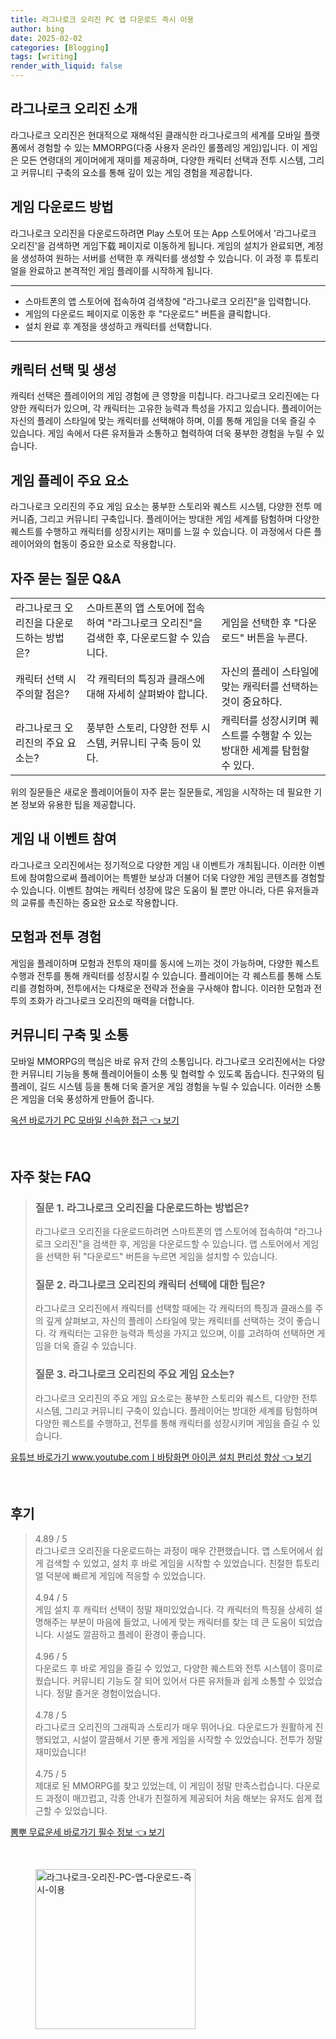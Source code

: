 ```yaml
---
title: 라그나로크 오리진 PC 앱 다운로드 즉시 이용
author: bing
date: 2025-02-02
categories: [Blogging]
tags: [writing]
render_with_liquid: false
---
```



<h2 id='라그나로크_오리진_소개'>라그나로크 오리진 소개</h2>

<p>라그나로크 오리진은 현대적으로 재해석된 클래식한 라그나로크의 세계를 모바일 플랫폼에서 경험할 수 있는 MMORPG(다중 사용자 온라인 롤플레잉 게임)입니다. 이 게임은 모든 연령대의 게이머에게 재미를 제공하며, 다양한 캐릭터 선택과 전투 시스템, 그리고 커뮤니티 구축의 요소를 통해 깊이 있는 게임 경험을 제공합니다.</p>

<h2 id='게임_다운로드_방법'>게임 다운로드 방법</h2>

<p>라그나로크 오리진을 다운로드하려면 Play 스토어 또는 App 스토어에서 '라그나로크 오리진'을 검색하면 게임下载 페이지로 이동하게 됩니다. 게임의 설치가 완료되면, 계정을 생성하여 원하는 서버를 선택한 후 캐릭터를 생성할 수 있습니다. 이 과정 후 튜토리얼을 완료하고 본격적인 게임 플레이를 시작하게 됩니다.</p>

<hr />

<ul>
    <li>스마트폰의 앱 스토어에 접속하여 검색창에 "라그나로크 오리진"을 입력합니다.</li>
    <li>게임의 다운로드 페이지로 이동한 후 "다운로드" 버튼을 클릭합니다.</li>
    <li>설치 완료 후 계정을 생성하고 캐릭터를 선택합니다.</li>
</ul>

<hr />

<h2 id='캐릭터_선택_및_생성'>캐릭터 선택 및 생성</h2>

<p>캐릭터 선택은 플레이어의 게임 경험에 큰 영향을 미칩니다. 라그나로크 오리진에는 다양한 캐릭터가 있으며, 각 캐릭터는 고유한 능력과 특성을 가지고 있습니다. 플레이어는 자신의 플레이 스타일에 맞는 캐릭터를 선택해야 하며, 이를 통해 게임을 더욱 즐길 수 있습니다. 게임 속에서 다른 유저들과 소통하고 협력하여 더욱 풍부한 경험을 누릴 수 있습니다.</p>

<h2 id='게임_플레이_요소'>게임 플레이 주요 요소</h2>

<p>라그나로크 오리진의 주요 게임 요소는 풍부한 스토리와 퀘스트 시스템, 다양한 전투 메커니즘, 그리고 커뮤니티 구축입니다. 플레이어는 방대한 게임 세계를 탐험하며 다양한 퀘스트를 수행하고 캐릭터를 성장시키는 재미를 느낄 수 있습니다. 이 과정에서 다른 플레이어와의 협동이 중요한 요소로 작용합니다.</p>

<h2 id='자주_묻는_질문_QNA'>자주 묻는 질문 Q&A</h2>

<table>
    <tr>
        <td>라그나로크 오리진을 다운로드하는 방법은?</td>
        <td>스마트폰의 앱 스토어에 접속하여 "라그나로크 오리진"을 검색한 후, 다운로드할 수 있습니다.</td>
        <td>게임을 선택한 후 "다운로드" 버튼을 누른다.</td>
    </tr>
    <tr>
        <td>캐릭터 선택 시 주의할 점은?</td>
        <td>각 캐릭터의 특징과 클래스에 대해 자세히 살펴봐야 합니다.</td>
        <td>자신의 플레이 스타일에 맞는 캐릭터를 선택하는 것이 중요하다.</td>
    </tr>
    <tr>
        <td>라그나로크 오리진의 주요 요소는?</td>
        <td>풍부한 스토리, 다양한 전투 시스템, 커뮤니티 구축 등이 있다.</td>
        <td>캐릭터를 성장시키며 퀘스트를 수행할 수 있는 방대한 세계를 탐험할 수 있다.</td>
    </tr>
</table>

<p>위의 질문들은 새로운 플레이어들이 자주 묻는 질문들로, 게임을 시작하는 데 필요한 기본 정보와 유용한 팁을 제공합니다.</p>

<h2 id='게임_내_이벤트_참여'>게임 내 이벤트 참여</h2>

<p>라그나로크 오리진에서는 정기적으로 다양한 게임 내 이벤트가 개최됩니다. 이러한 이벤트에 참여함으로써 플레이어는 특별한 보상과 더불어 더욱 다양한 게임 콘텐츠를 경험할 수 있습니다. 이벤트 참여는 캐릭터 성장에 많은 도움이 될 뿐만 아니라, 다른 유저들과의 교류를 촉진하는 중요한 요소로 작용합니다.</p>

<h2 id='모험_과_전투_경험'>모험과 전투 경험</h2>

<p>게임을 플레이하며 모험과 전투의 재미를 동시에 느끼는 것이 가능하며, 다양한 퀘스트 수행과 전투를 통해 캐릭터를 성장시킬 수 있습니다. 플레이어는 각 퀘스트를 통해 스토리를 경험하며, 전투에서는 다채로운 전략과 전술을 구사해야 합니다. 이러한 모험과 전투의 조화가 라그나로크 오리진의 매력을 더합니다.</p>

<h2 id='커뮤니티_구축_및_소통'>커뮤니티 구축 및 소통</h2>

<p>모바일 MMORPG의 핵심은 바로 유저 간의 소통입니다. 라그나로크 오리진에서는 다양한 커뮤니티 기능을 통해 플레이어들이 소통 및 협력할 수 있도록 돕습니다. 친구와의 팀 플레이, 길드 시스템 등을 통해 더욱 즐거운 게임 경험을 누릴 수 있습니다. 이러한 소통은 게임을 더욱 풍성하게 만들어 줍니다.</p>


<p><a class="click-button" title="옥션 바로가기 PC 모바일 신속한 접근" href="https://24nara.github.io/posts/%EC%98%A5%EC%85%98-%EB%B0%94%EB%A1%9C%EA%B0%80%EA%B8%B0-PC-%EB%AA%A8%EB%B0%94%EC%9D%BC-%EC%8B%A0%EC%86%8D%ED%95%9C-%EC%A0%91%EA%B7%BC/" rel="dofollow">옥션 바로가기 PC 모바일 신속한 접근 👈 보기</a></p><br>
<h2 id='자주_찾는_FAQ'>자주 찾는 FAQ</h2>
<div itemscope="" itemtype="https://schema.org/FAQPage"> 
<blockquote> 
<div itemscope="" itemprop="mainEntity" itemtype="https://schema.org/Question"> 
<h3 itemprop="name">질문 1. 라그나로크 오리진을 다운로드하는 방법은?</h3> 
<div itemscope="" itemprop="acceptedAnswer" itemtype="https://schema.org/Answer"> 
<span itemprop="text"> 
<p>라그나로크 오리진을 다운로드하려면 스마트폰의 앱 스토어에 접속하여 "라그나로크 오리진"을 검색한 후, 게임을 다운로드할 수 있습니다. 앱 스토어에서 게임을 선택한 뒤 "다운로드" 버튼을 누르면 게임을 설치할 수 있습니다.</p> 
</span> 
</div> 
</div> 

<div itemscope="" itemprop="mainEntity" itemtype="https://schema.org/Question"> 
<h3 itemprop="name">질문 2. 라그나로크 오리진의 캐릭터 선택에 대한 팁은?</h3> 
<div itemscope="" itemprop="acceptedAnswer" itemtype="https://schema.org/Answer"> 
<span itemprop="text"> 
<p>라그나로크 오리진에서 캐릭터를 선택할 때에는 각 캐릭터의 특징과 클래스를 주의 깊게 살펴보고, 자신의 플레이 스타일에 맞는 캐릭터를 선택하는 것이 좋습니다. 각 캐릭터는 고유한 능력과 특성을 가지고 있으며, 이를 고려하여 선택하면 게임을 더욱 즐길 수 있습니다.</p> 
</span> 
</div> 
</div> 

<div itemscope="" itemprop="mainEntity" itemtype="https://schema.org/Question"> 
<h3 itemprop="name">질문 3. 라그나로크 오리진의 주요 게임 요소는?</h3> 
<div itemscope="" itemprop="acceptedAnswer" itemtype="https://schema.org/Answer"> 
<span itemprop="text"> 
<p>라그나로크 오리진의 주요 게임 요소로는 풍부한 스토리와 퀘스트, 다양한 전투 시스템, 그리고 커뮤니티 구축이 있습니다. 플레이어는 방대한 세계를 탐험하며 다양한 퀘스트를 수행하고, 전투를 통해 캐릭터를 성장시키며 게임을 즐길 수 있습니다.</p> 
</span> 
</div> 
</div> 
</blockquote> 
</div>
<p><a class="click-button" title="유튜브 바로가기 www.youtube.comㅣ바탕화면 아이콘 설치 편리성 향상" href="https://24nara.github.io/posts/%EC%9C%A0%ED%8A%9C%EB%B8%8C-%EB%B0%94%EB%A1%9C%EA%B0%80%EA%B8%B0-www.youtube.com%E3%85%A3%EB%B0%94%ED%83%95%ED%99%94%EB%A9%B4-%EC%95%84%EC%9D%B4%EC%BD%98-%EC%84%A4%EC%B9%98-%ED%8E%B8%EB%A6%AC%EC%84%B1-%ED%96%A5%EC%83%81/" rel="dofollow">유튜브 바로가기 www.youtube.comㅣ바탕화면 아이콘 설치 편리성 향상 👈 보기</a></p><br>
<h2 id='후기'>후기</h2>
<div itemscope itemtype="https://schema.org/Product">
  <blockquote>
  <div itemprop="review" itemscope itemtype="https://schema.org/Review">
      <div itemprop="reviewRating" itemscope itemtype="https://schema.org/Rating"> <span itemprop="ratingValue">4.89</span> / <span itemprop="bestRating">5</span> </div>
      <span itemprop="reviewBody">라그나로크 오리진을 다운로드하는 과정이 매우 간편했습니다. 앱 스토어에서 쉽게 검색할 수 있었고, 설치 후 바로 게임을 시작할 수 있었습니다. 친절한 튜토리얼 덕분에 빠르게 게임에 적응할 수 있었습니다.</span>
  </div>
  <br>
  <div itemprop="review" itemscope itemtype="https://schema.org/Review">
      <div itemprop="reviewRating" itemscope itemtype="https://schema.org/Rating"> <span itemprop="ratingValue">4.94</span> / <span itemprop="bestRating">5</span> </div>
      <span itemprop="reviewBody">게임 설치 후 캐릭터 선택이 정말 재미있었습니다. 각 캐릭터의 특징을 상세히 설명해주는 부분이 마음에 들었고, 나에게 맞는 캐릭터를 찾는 데 큰 도움이 되었습니다. 시설도 깔끔하고 플레이 환경이 좋습니다.</span>
  </div>
  <br>
  <div itemprop="review" itemscope itemtype="https://schema.org/Review">
      <div itemprop="reviewRating" itemscope itemtype="https://schema.org/Rating"> <span itemprop="ratingValue">4.96</span> / <span itemprop="bestRating">5</span> </div>
      <span itemprop="reviewBody">다운로드 후 바로 게임을 즐길 수 있었고, 다양한 퀘스트와 전투 시스템이 흥미로웠습니다. 커뮤니티 기능도 잘 되어 있어서 다른 유저들과 쉽게 소통할 수 있었습니다. 정말 즐거운 경험이었습니다.</span>
  </div>
  <br>
  <div itemprop="review" itemscope itemtype="https://schema.org/Review">
      <div itemprop="reviewRating" itemscope itemtype="https://schema.org/Rating"> <span itemprop="ratingValue">4.78</span> / <span itemprop="bestRating">5</span> </div>
      <span itemprop="reviewBody">라그나로크 오리진의 그래픽과 스토리가 매우 뛰어나요. 다운로드가 원활하게 진행되었고, 시설이 깔끔해서 기분 좋게 게임을 시작할 수 있었습니다. 전투가 정말 재미있습니다!</span>
  </div>
  <br>
  <div itemprop="review" itemscope itemtype="https://schema.org/Review">
      <div itemprop="reviewRating" itemscope itemtype="https://schema.org/Rating"> <span itemprop="ratingValue">4.75</span> / <span itemprop="bestRating">5</span> </div>
      <span itemprop="reviewBody">제대로 된 MMORPG를 찾고 있었는데, 이 게임이 정말 만족스럽습니다. 다운로드 과정이 매끄럽고, 각종 안내가 친절하게 제공되어 처음 해보는 유저도 쉽게 접근할 수 있었습니다.</span>
  </div>
  </blockquote>
</div>
<p><a class="click-button" title="뽐뿌 무료운세 바로가기 필수 정보" href="https://24nara.github.io/posts/%EB%BD%90%EB%BF%8C-%EB%AC%B4%EB%A3%8C%EC%9A%B4%EC%84%B8-%EB%B0%94%EB%A1%9C%EA%B0%80%EA%B8%B0-%ED%95%84%EC%88%98-%EC%A0%95%EB%B3%B4/" rel="dofollow">뽐뿌 무료운세 바로가기 필수 정보 👈 보기</a></p><br>
<figure class="image"><img src="https://24nara.github.io/assets/img/thumbnail/라그나로크-오리진-PC-앱-다운로드-즉시-이용.webp" alt="라그나로크-오리진-PC-앱-다운로드-즉시-이용" width="256" height="256"></figure>